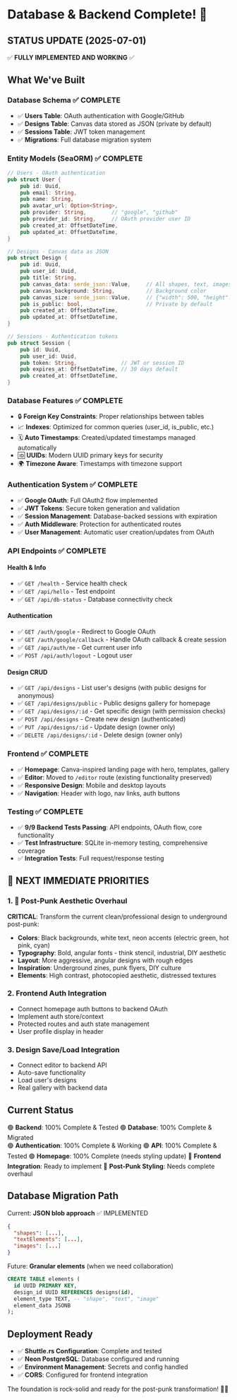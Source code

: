 # Database & Backend Complete! 🎉

## STATUS UPDATE (2025-07-01)
✅ **FULLY IMPLEMENTED AND WORKING** ✅

## What We've Built

### Database Schema ✅ COMPLETE
- ✅ **Users Table**: OAuth authentication with Google/GitHub
- ✅ **Designs Table**: Canvas data stored as JSON (private by default)
- ✅ **Sessions Table**: JWT token management
- ✅ **Migrations**: Full database migration system

### Entity Models (SeaORM) ✅ COMPLETE
```rust
// Users - OAuth authentication
pub struct User {
    pub id: Uuid,
    pub email: String,
    pub name: String,
    pub avatar_url: Option<String>,
    pub provider: String,        // "google", "github"
    pub provider_id: String,     // OAuth provider user ID
    pub created_at: OffsetDateTime,
    pub updated_at: OffsetDateTime,
}

// Designs - Canvas data as JSON
pub struct Design {
    pub id: Uuid,
    pub user_id: Uuid,
    pub title: String,
    pub canvas_data: serde_json::Value,     // All shapes, text, images
    pub canvas_background: String,          // Background color
    pub canvas_size: serde_json::Value,     // {"width": 500, "height": 400}
    pub is_public: bool,                    // Private by default
    pub created_at: OffsetDateTime,
    pub updated_at: OffsetDateTime,
}

// Sessions - Authentication tokens
pub struct Session {
    pub id: Uuid,
    pub user_id: Uuid,
    pub token: String,              // JWT or session ID
    pub expires_at: OffsetDateTime, // 30 days default
    pub created_at: OffsetDateTime,
}
```

### Database Features ✅ COMPLETE
- 🔒 **Foreign Key Constraints**: Proper relationships between tables
- 📈 **Indexes**: Optimized for common queries (user_id, is_public, etc.)
- 🗓️ **Auto Timestamps**: Created/updated timestamps managed automatically
- 🆔 **UUIDs**: Modern UUID primary keys for security
- 🌍 **Timezone Aware**: Timestamps with timezone support

### Authentication System ✅ COMPLETE
- ✅ **Google OAuth**: Full OAuth2 flow implemented
- ✅ **JWT Tokens**: Secure token generation and validation
- ✅ **Session Management**: Database-backed sessions with expiration
- ✅ **Auth Middleware**: Protection for authenticated routes
- ✅ **User Management**: Automatic user creation/updates from OAuth

### API Endpoints ✅ COMPLETE
#### Health & Info
- ✅ `GET /health` - Service health check
- ✅ `GET /api/hello` - Test endpoint  
- ✅ `GET /api/db-status` - Database connectivity check

#### Authentication  
- ✅ `GET /auth/google` - Redirect to Google OAuth
- ✅ `GET /auth/google/callback` - Handle OAuth callback & create session
- ✅ `GET /api/auth/me` - Get current user info
- ✅ `POST /api/auth/logout` - Logout user

#### Design CRUD
- ✅ `GET /api/designs` - List user's designs (with public designs for anonymous)
- ✅ `GET /api/designs/public` - Public designs gallery for homepage
- ✅ `GET /api/designs/:id` - Get specific design (with permission checks)
- ✅ `POST /api/designs` - Create new design (authenticated)
- ✅ `PUT /api/designs/:id` - Update design (owner only)
- ✅ `DELETE /api/designs/:id` - Delete design (owner only)

### Frontend ✅ COMPLETE
- ✅ **Homepage**: Canva-inspired landing page with hero, templates, gallery
- ✅ **Editor**: Moved to `/editor` route (existing functionality preserved)
- ✅ **Responsive Design**: Mobile and desktop layouts
- ✅ **Navigation**: Header with logo, nav links, auth buttons

### Testing ✅ COMPLETE
- ✅ **9/9 Backend Tests Passing**: API endpoints, OAuth flow, core functionality
- ✅ **Test Infrastructure**: SQLite in-memory testing, comprehensive coverage
- ✅ **Integration Tests**: Full request/response testing

## 🚨 NEXT IMMEDIATE PRIORITIES

### 1. 🎨 Post-Punk Aesthetic Overhaul
**CRITICAL**: Transform the current clean/professional design to underground post-punk:
- **Colors**: Black backgrounds, white text, neon accents (electric green, hot pink, cyan)
- **Typography**: Bold, angular fonts - think stencil, industrial, DIY aesthetic
- **Layout**: More aggressive, angular designs with rough edges
- **Inspiration**: Underground zines, punk flyers, DIY culture
- **Elements**: High contrast, photocopied aesthetic, distressed textures

### 2. Frontend Auth Integration
- Connect homepage auth buttons to backend OAuth
- Implement auth store/context
- Protected routes and auth state management
- User profile display in header

### 3. Design Save/Load Integration  
- Connect editor to backend API
- Auto-save functionality
- Load user's designs
- Real gallery with backend data

## Current Status
🟢 **Backend**: 100% Complete & Tested
🟢 **Database**: 100% Complete & Migrated  
🟢 **Authentication**: 100% Complete & Working
🟢 **API**: 100% Complete & Tested
🟢 **Homepage**: 100% Complete (needs styling update)
🔄 **Frontend Integration**: Ready to implement
🔄 **Post-Punk Styling**: Needs complete overhaul

## Database Migration Path
Current: **JSON blob approach** ✅ IMPLEMENTED
```json
{
  "shapes": [...],
  "textElements": [...], 
  "images": [...]
}
```

Future: **Granular elements** (when we need collaboration)
```sql
CREATE TABLE elements (
  id UUID PRIMARY KEY,
  design_id UUID REFERENCES designs(id),
  element_type TEXT, -- "shape", "text", "image"
  element_data JSONB
);
```

## Deployment Ready
- ✅ **Shuttle.rs Configuration**: Complete and tested
- ✅ **Neon PostgreSQL**: Database configured and running
- ✅ **Environment Management**: Secrets and config handled
- ✅ **CORS**: Configured for frontend integration

The foundation is rock-solid and ready for the post-punk transformation! 🚀🤘